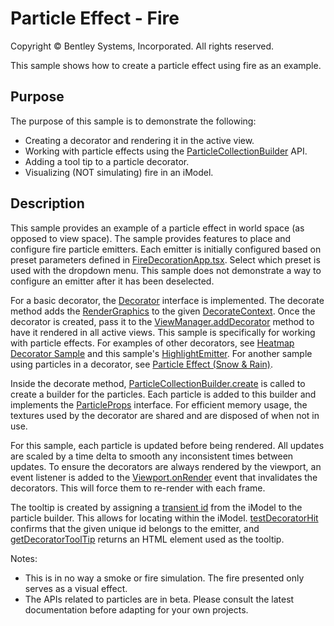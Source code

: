 # Particle Effect - Fire

Copyright © Bentley Systems, Incorporated. All rights reserved.

This sample shows how to create a particle effect using fire as an example.

## Purpose

The purpose of this sample is to demonstrate the following:

* Creating a decorator and rendering it in the active view.
* Working with particle effects using the [ParticleCollectionBuilder](https://www.itwinjs.org/reference/core-frontend/rendering/particlecollectionbuilder) API.
* Adding a tool tip to a particle decorator.
* Visualizing (NOT simulating) fire in an iModel.

## Description

This sample provides an example of a particle effect in world space (as opposed to view space). The sample provides features to place and configure fire particle emitters.  Each emitter is initially configured based on preset parameters defined in [FireDecorationApp.tsx](./FireDecorationApp.tsx).  Select which preset is used with the dropdown menu.  This sample does not demonstrate a way to configure an emitter after it has been deselected.

For a basic decorator, the [Decorator](https://www.itwinjs.org/reference/core-frontend/views/decorator/) interface is implemented. The decorate method adds the [RenderGraphics](https://www.itwinjs.org/reference/core-frontend/rendering/rendergraphic/) to the given [DecorateContext](https://www.itwinjs.org/reference/core-frontend/rendering/decoratecontext). Once the decorator is created, pass it to the [ViewManager.addDecorator](https://www.itwinjs.org/reference/core-frontend/views/viewmanager/adddecorator/) method to have it rendered in all active views. This sample is specifically for working with particle effects. For examples of other decorators, see [Heatmap Decorator Sample](../heatmap-decorator-sample/readme.md) and this sample's [HighlightEmitter](./FireDecorator.ts).  For another sample using particles in a decorator, see [Particle Effect (Snow & Rain)](../snow-rain-sample/README.md).

Inside the decorate method, [ParticleCollectionBuilder.create](https://www.itwinjs.org/reference/core-frontend/rendering/particlecollectionbuilder/particlecollectionbuilder.create/) is called to create a builder for the particles.  Each particle is added to this builder and implements the [ParticleProps](https://www.itwinjs.org/reference/core-frontend/rendering/particleprops/?term=partic) interface.  For efficient memory usage, the textures used by the decorator are shared and are disposed of when not in use.

For this sample, each particle is updated before being rendered.  All updates are scaled by a time delta to smooth any inconsistent times between updates.  To ensure the decorators are always rendered by the viewport, an event listener is added to the [Viewport.onRender](https://www.itwinjs.org/reference/core-frontend/views/viewport/?term=onrender#onrender) event that invalidates the decorators.  This will force them to re-render with each frame.

The tooltip is created by assigning a [transient id](https://www.itwinjs.org/reference/core-frontend/imodelconnection/imodelconnection/?term=transientids#transientids) from the iModel to the particle builder. This allows for locating within the iModel. [testDecoratorHit](https://www.itwinjs.org/reference/core-frontend/views/decorator/testdecorationhit/) confirms that the given unique id belongs to the emitter, and [getDecoratorToolTip](https://www.itwinjs.org/reference/core-frontend/views/decorator/getdecorationtooltip/) returns an HTML element used as the tooltip.

Notes:

* This is in no way a smoke or fire simulation.  The fire presented only serves as a visual effect.
* The APIs related to particles are in beta.  Please consult the latest documentation before adapting for your own projects.
